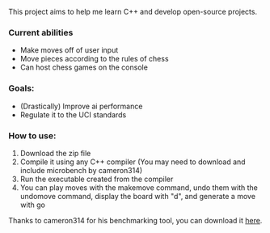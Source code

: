 This project aims to help me learn C++ and develop open-source projects.

### Current abilities
- Make moves off of user input
- Move pieces according to the rules of chess
- Can host chess games on the console

### Goals:
- (Drastically) Improve ai performance
- Regulate it to the UCI standards

### How to use:
1. Download the zip file
2. Compile it using any C++ compiler (You may need to download and include microbench by cameron314)
3. Run the executable created from the compiler
4. You can play moves with the makemove command, undo them with the undomove command, display the board with "d", and generate a move with go

Thanks to cameron314 for his benchmarking tool, you can download it [here](https://github.com/cameron314/microbench).
